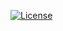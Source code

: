 
[![License](https://img.shields.io/badge/License-Apache%202.0-blue.svg)](https://opensource.org/licenses/Apache-2.0)

